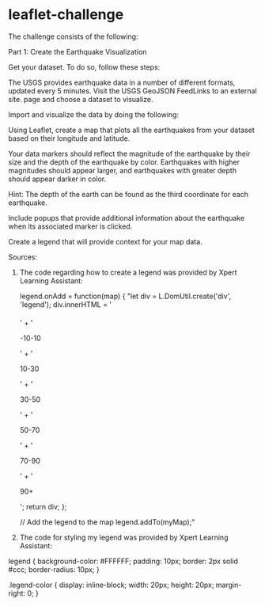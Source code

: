 # leaflet-challenge

The challenge consists of the following: 

Part 1: Create the Earthquake Visualization

Get your dataset. To do so, follow these steps:

The USGS provides earthquake data in a number of different formats, updated every 5 minutes. Visit the USGS GeoJSON FeedLinks to an external site. page and choose a dataset to visualize.

Import and visualize the data by doing the following:

Using Leaflet, create a map that plots all the earthquakes from your dataset based on their longitude and latitude.

Your data markers should reflect the magnitude of the earthquake by their size and the depth of the earthquake by color. Earthquakes with higher magnitudes should appear larger, and earthquakes with greater depth should appear darker in color.

Hint: The depth of the earth can be found as the third coordinate for each earthquake.

Include popups that provide additional information about the earthquake when its associated marker is clicked.

Create a legend that will provide context for your map data.

Sources:

1. The code regarding how to create a legend was provided by Xpert Learning Assistant:

    legend.onAdd = function(map) {
        "let div = L.DomUtil.create('div', 'legend');
        div.innerHTML = '<h4></h4>' +
            '<p><span class="legend-color" style="background-color: #008000"></span> -10-10</p>' +
            '<p><span class="legend-color" style="background-color: #FFFF00"></span> 10-30</p>' +
            '<p><span class="legend-color" style="background-color: #FFA500"></span> 30-50</p>' +
            '<p><span class="legend-color" style="background-color: #FF8C00"></span> 50-70</p>' +
            '<p><span class="legend-color" style="background-color: #FF4500"></span> 70-90</p>' +
            '<p><span class="legend-color" style="background-color: #FF0000"></span> 90+</p>';
        return div;
    };

    // Add the legend to the map
    legend.addTo(myMap);"

2. The code for styling my legend was provided by Xpert Learning Assistant:

legend {
  background-color: #FFFFFF;
  padding: 10px; 
  border: 2px solid #ccc; 
  border-radius: 10px; 
}

.legend-color {
  display: inline-block;
  width: 20px; 
  height: 20px; 
  margin-right: 0;
}
